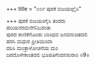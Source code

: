+++
title = "೦೦೯ ಪುರಕೆ ಬಿಜಯಙ್ಗೈಸಿ"

+++
ಪುರಕೆ ಬಿಜಯಂಗೈಸಿ ತಂದರು   
ಹರಿಯನರಮನೆಗನಿಬರಂತಃ  
ಪುರದ ಕಾಣಿಕೆಗೊಂಡು ಬಾಂಧವ ಜನವನುಚಿತದಲಿ  
ಹರಸಿ ಮಧುರ ಪ್ರೀತಿಯಿಂದಾ  
ದರಿಸಿ ಮಂತ್ರಾಳೋಚನೆಯ ಮಂ  
ದಿರದೊಳೇಕಾಂತದಲಿ ಭೂಪತಿಗೆಂದನಸುರಾರಿ     ॥9॥